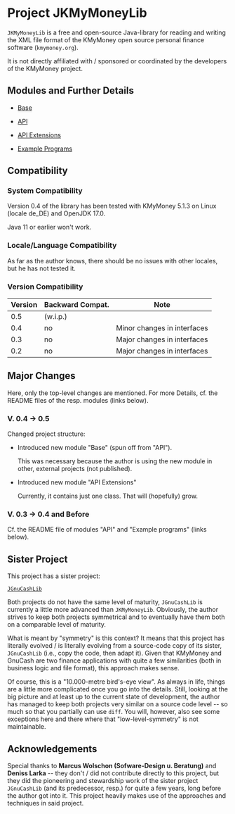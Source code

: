 # Project JKMyMoneyLib

`JKMyMoneyLib` is a free and open-source Java-library for reading and writing the XML file format of the KMyMoney open source personal finance software (`kmymoney.org`).

It is not directly affiliated with / sponsored or coordinated by the developers of the KMyMoney project.

## Modules and Further Details

* [Base](https://github.com/jross765/jkmymoneylib/tree/master/kmymoney-base/README.md)

* [API](https://github.com/jross765/jkmymoneylib/tree/master/kmymoney-api/README.md)

* [API Extensions](https://github.com/jross765/jkmymoneylib/tree/master/kmymoney-api-ext/README.md)

* [Example Programs](https://github.com/jross765/jkmymoneylib/tree/master/kmymoney-api-examples/README.md)

## Compatibility
### System Compatibility
Version 0.4 of the library has been tested with 
KMyMoney 5.1.3 on Linux (locale de_DE) and 
OpenJDK 17.0.

Java 11 or earlier won't work.

### Locale/Language Compatibility
As far as the author knows, there should be no issues with other locales, 
but he has not tested it.

### Version Compatibility
| Version | Backward Compat. | Note                           |
|---------|------------------|--------------------------------|
| 0.5     | (w.i.p.)         |                                |
| 0.4     | no               | Minor changes in interfaces    |
| 0.3     | no               | Major changes in interfaces    |
| 0.2     | no               | Major changes in interfaces    |

## Major Changes
Here, only the top-level changes are mentioned. For more Details, cf. the README files of the resp. modules (links below).

### V. 0.4 &rarr; 0.5
Changed project structure:

* Introduced new module "Base" (spun off from "API").

	This was necessary because the author is using the new module in other, external projects (not published).

* Introduced new module "API Extensions"

	Currently, it contains just one class. That will (hopefully) grow.

### V. 0.3 &rarr; 0.4 and Before
Cf. the README file of modules "API" and "Example programs" (links below).

## Sister Project
This project has a sister project: 

[`JGnuCashLib`](https://github.com/jross765/jgnucashlib)

Both projects do not have the same level of maturity, `JGnuCashLib` is currently a little more 
advanced than `JKMyMoneyLib`. Obviously, the author strives to keep both projects symmetrical 
and to eventually have them both on a comparable level of maturity.

What is meant by "symmetry" is this context? It means that this project has literally evolved / 
is literally evolving from a source-code copy of its sister, `JGnuCashLib` (i.e., copy the code, 
then adapt it). Given that KMyMoney and GnuCash are two finance applications with quite a few 
similarities (both in business logic and file format), this approach makes sense. 

Of course, this is a "10.000-metre bird's-eye view". As always in life, things are a little more
complicated once you go into the details. Still, looking at the big picture and at least 
up to the current state of development, the author has managed to keep both projects very 
similar on a source code level -- so much so that you partially can use `diff`. You will, 
however, also see some exceptions here and there where that "low-level-symmetry" is not 
maintainable.

## Acknowledgements

Special thanks to **Marcus Wolschon (Sofware-Design u. Beratung)** and **Deniss Larka** -- 
they don't / did not contribute directly to this project, but they did the pioneering and 
stewardship work of the sister project `JGnuCashLib` (and its predecessor, resp.) for quite
 a few years, long before the author got into it. This project heavily makes use of the 
approaches and techniques in said project.


